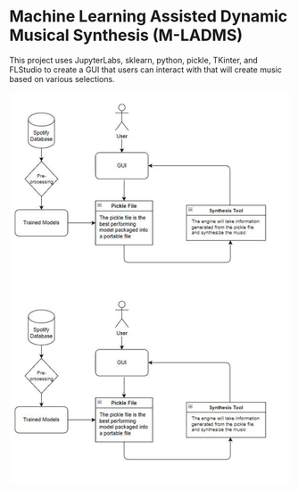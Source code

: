 # Machine Learning Assisted Dynamic Musical Synthesis (M-LADMS)  
  
  This project uses JupyterLabs, sklearn, python, pickle, TKinter, and FLStudio to create a GUI that users can interact with that will create music based on various selections.

![MLADMS](https://github.com/AaronHertner/m-ladms_honours/blob/main/MLADMS.PNG)
<img src="https://github.com/AaronHertner/m-ladms_honours/blob/main/MLADMS.PNG"
     style="float: left; margin-right: 10px;" />
